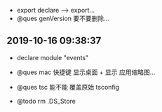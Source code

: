 - export declare --> export...
- @ques genVersion 要不要删除...

## 2019-10-16 09:38:37

- declare module "events"

- @ques mac 快捷键 显示桌面 + 显示 应用缩略图...

- @ques tsc 能不能 覆盖原始 tsconfig

- @todo rm .DS_Store
